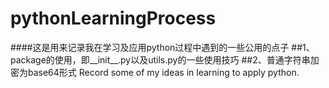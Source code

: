 # pythonLearningProcess
####这是用来记录我在学习及应用python过程中遇到的一些公用的点子
##1、package的使用，即__init__.py以及utils.py的一些使用技巧
##2、普通字符串加密为base64形式
Record some of my ideas in learning to apply python.
